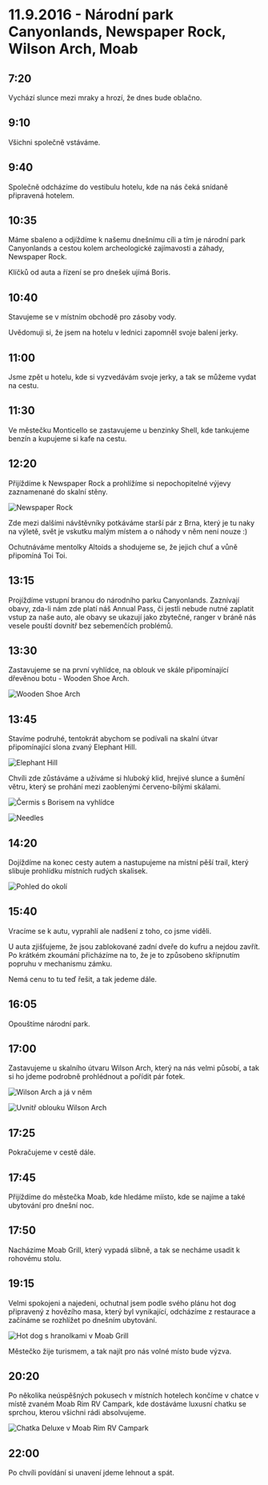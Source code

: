 # 11.9.2016 - Národní park Canyonlands, Newspaper Rock, Wilson Arch, Moab

## 7:20

Vychází slunce mezi mraky a hrozí, že dnes bude oblačno.

## 9:10

Všichni společně vstáváme.

## 9:40

Společně odcházíme do vestibulu hotelu, kde na nás čeká snídaně připravená hotelem.

## 10:35

Máme sbaleno a odjíždíme k našemu dnešnímu cíli a tím je národní park Canyonlands a cestou kolem archeologické zajímavosti a záhady, Newspaper Rock.

Klíčků od auta a řízení se pro dnešek ujímá Boris.

## 10:40

Stavujeme se v místním obchodě pro zásoby vody.

Uvědomuji si, že jsem na hotelu v lednici zapomněl svoje balení jerky.

## 11:00

Jsme zpět u hotelu, kde si vyzvedávám svoje jerky, a tak se můžeme vydat na cestu.

## 11:30

Ve městečku Monticello se zastavujeme u benzinky Shell, kde tankujeme benzín a kupujeme si kafe na cestu.

## 12:20

Přijíždíme k Newspaper Rock a prohlížíme si nepochopitelné výjevy zaznamenané do skalní stěny.

![Newspaper Rock](images/20160911/DSC_0030-DSC_0037_fused.jpg)

Zde mezi dalšími návštěvníky potkáváme starší pár z Brna, který je tu naky na výletě, svět je vskutku malým místem a o náhody v něm není nouze :)

Ochutnáváme mentolky Altoids a shodujeme se, že jejich chuť a vůně připomíná Toi Toi.

## 13:15

Projíždíme vstupní branou do národního parku Canyonlands. Zaznívají obavy, zda-li nám zde platí náš Annual Pass, či jestli nebude nutné zaplatit vstup za naše auto, ale obavy se ukazují jako zbytečné, ranger v bráně nás vesele pouští dovnitř bez sebemenčích problémů.

## 13:30

Zastavujeme se na první vyhlídce, na oblouk ve skále připomínající dřevěnou botu - Wooden Shoe Arch.

![Wooden Shoe Arch](images/20160911/DSC_0156.jpg)

## 13:45

Stavíme podruhé, tentokrát abychom se podívali na skalní útvar připomínající slona zvaný Elephant Hill.

![Elephant Hill](images/20160911/DSC_0173.jpg)

Chvíli zde zůstáváme a užíváme si hluboký klid, hrejivé slunce a šumění větru, který se prohání mezi zaoblenými červeno-bílými skálami.

![Čermis s Borisem na vyhlídce](images/20160911/DSC_0217.jpg)

![Needles](images/20160911/DSC_0229-DSC_0237.jpg)

## 14:20

Dojíždíme na konec cesty autem a nastupujeme na místní pěší trail, který slibuje prohlídku místních rudých skalisek.

![Pohled do okolí](images/20160911/DSC_0308-DSC_0320.jpg)

## 15:40

Vracíme se k autu, vyprahlí ale nadšení z toho, co jsme viděli.

U auta zjišťujeme, že jsou zablokované zadní dveře do kufru a nejdou zavřít. Po krátkém zkoumání přicházíme na to, že je to způsobeno skřípnutím popruhu v mechanismu zámku.

Nemá cenu to tu teď řešit, a tak jedeme dále.

## 16:05

Opouštíme národní park.

## 17:00

Zastavujeme u skalního útvaru Wilson Arch, který na nás velmi působí, a tak si ho jdeme podrobně prohlédnout a pořídit pár fotek.

![Wilson Arch a já v něm](images/20160911/DSC_0420.jpg)

![Uvnitř oblouku Wilson Arch](images/20160911/20160911_171800.jpg)

## 17:25

Pokračujeme v cestě dále.

## 17:45

Přijíždíme do městečka Moab, kde hledáme míísto, kde se najíme a také ubytování pro dnešní noc.

## 17:50

Nacházíme Moab Grill, který vypadá slibně, a tak se necháme usadit k rohovému stolu.

## 19:15

Velmi spokojeni a najedeni, ochutnal jsem podle svého plánu hot dog připravený z hovězího masa, který byl vynikající, odcházíme z restaurace a začínáme se rozhlížet po dnešním ubytování.

![Hot dog s hranolkami v Moab Grill](images/20160911/20160911_184535.jpg)

Městečko žije turismem, a tak najít pro nás volné místo bude výzva.

## 20:20

Po několika neúspěšných pokusech v místních hotelech končíme v chatce v místě zvaném Moab Rim RV Campark, kde dostáváme luxusní chatku se sprchou, kterou všichni rádi absolvujeme.

![Chatka Deluxe v Moab Rim RV Campark](images/20160911/20160911_202150.jpg)

## 22:00

Po chvíli povídání si unavení jdeme lehnout a spát.
